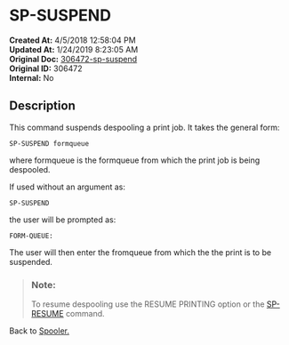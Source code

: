 # SP-SUSPEND

**Created At:** 4/5/2018 12:58:04 PM  
**Updated At:** 1/24/2019 8:23:05 AM  
**Original Doc:** [306472-sp-suspend](https://docs.jbase.com/44205-spooler/306472-sp-suspend)  
**Original ID:** 306472  
**Internal:** No  


## Description 

This command suspends despooling a print job. It takes the general form:

```
SP-SUSPEND formqueue
```

where formqueue is the formqueue from which the print job is being despooled.

If used without an argument as:

```
SP-SUSPEND
```

the user will be prompted as:

```
FORM-QUEUE:
```

The user will then enter the fromqueue from which the the print is to be suspended.




> ### Note: 
> 
> To resume despooling use the RESUME PRINTING option or the [SP-RESUME](./../sp-resume) command.




Back to [Spooler.](./../jbase-spooler)
